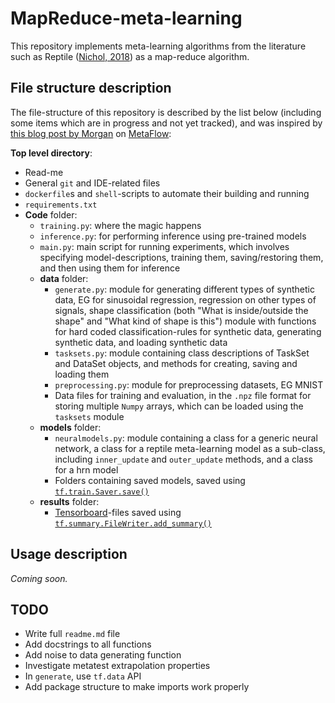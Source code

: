 # MapReduce-meta-learning

This repository implements meta-learning algorithms from the literature such as Reptile ([Nichol, 2018](https://arxiv.org/abs/1803.02999)) as a map-reduce algorithm.

## File structure description

The file-structure of this repository is described by the list below (including some items which are in progress and not yet tracked), and was inspired by [this blog post by Morgan](https://blog.metaflow.fr/tensorflow-a-proposal-of-good-practices-for-files-folders-and-models-architecture-f23171501ae3) on [MetaFlow](https://blog.metaflow.fr/):

**Top level directory**:

- Read-me
- General `git` and IDE-related files
- `dockerfile`s and `shell`-scripts to automate their building and running
- `requirements.txt`
- **Code** folder:
  - `training.py`: where the magic happens
  - `inference.py`: for performing inference using pre-trained models
  - `main.py`: main script for running experiments, which involves specifying model-descriptions, training them, saving/restoring them, and then using them for inference
  - **data** folder:
    - `generate.py`: module for generating different types of synthetic data, EG for sinusoidal regression, regression on other types of signals, shape classification (both "What is inside/outside the shape" and "What kind of shape is this")
    module with functions for hard coded classification-rules for synthetic data, generating synthetic data, and loading synthetic data
    - `tasksets.py`: module containing class descriptions of TaskSet and DataSet objects, and methods for creating, saving and loading them
    - `preprocessing.py`: module for preprocessing datasets, EG MNIST
    - Data files for training and evaluation, in the `.npz` file format for storing multiple `Numpy` arrays, which can be loaded using the `tasksets` module
  - **models** folder:
    - `neuralmodels.py`: module containing a class for a generic neural network, a class for a reptile meta-learning model as a sub-class, including `inner_update` and `outer_update` methods, and a class for a hrn model
    - Folders containing saved models, saved using [`tf.train.Saver.save()`](https://www.tensorflow.org/api_docs/python/tf/train/Saver#save)
  - **results** folder:
    - [Tensorboard](https://www.tensorflow.org/guide/summaries_and_tensorboard)-files saved using [`tf.summary.FileWriter.add_summary()`](https://www.tensorflow.org/api_docs/python/tf/summary/FileWriter#add_summary)

## Usage description

*Coming soon.*

## TODO

- Write full `readme.md` file
- Add docstrings to all functions
- Add noise to data generating function
- Investigate metatest extrapolation properties
- In `generate`, use `tf.data` API
- Add package structure to make imports work properly
